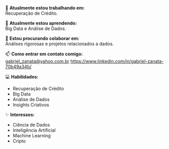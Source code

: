 🔭 **Atualmente estou trabalhando em:**  
Recuperação de Crédito.

🌱 **Atualmente estou aprendendo:**  
Big Data e Análise de Dados.

👯 **Estou procurando colaborar em:**  
Análises rigorosas e projetos relacionados a dados.

📫 **Como entrar em contato comigo:**  
gabriel_zanata@yahoo.com.br
https://www.linkedin.com/in/gabriel-zanata-70b49a34b/

💻 **Habilidades:**  
- Recuperação de Crédito  
- Big Data  
- Análise de Dados  
- Insights Criativos

✨ **Interesses:**  
- Ciência de Dados  
- Inteligência Artificial   
- Machine Learning
- Cripto
